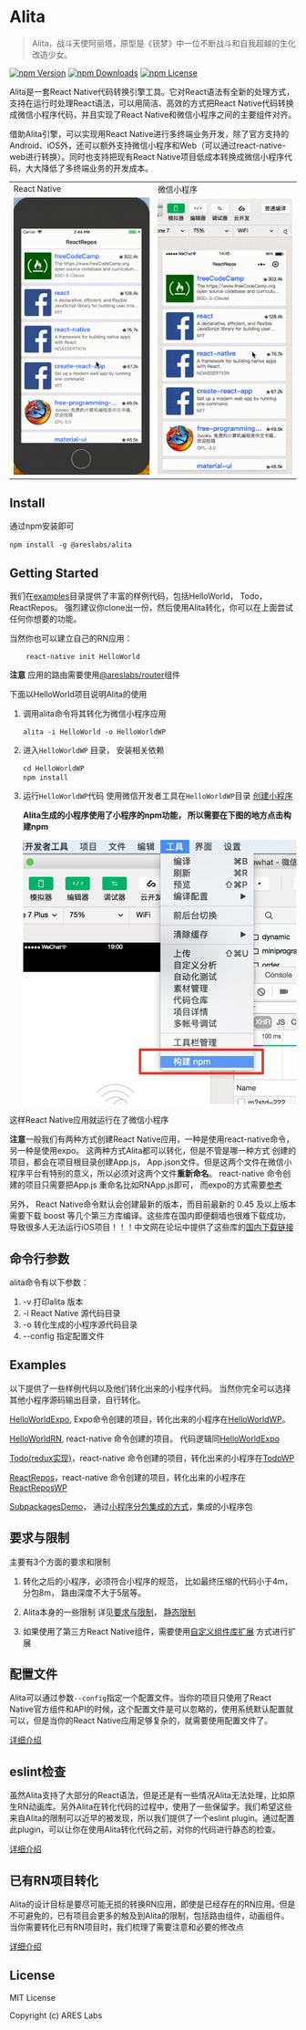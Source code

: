 # Alita
> Alita，战斗天使阿丽塔，原型是《铳梦》中一位不断战斗和自我超越的生化改造少女。

[![npm Version](https://img.shields.io/npm/v/@areslabs/alita.svg)](https://www.npmjs.com/package/@areslabs/alita)
[![npm Downloads](https://img.shields.io/npm/dt/@areslabs/alita.svg)](https://www.npmjs.com/package/@areslabs/alita)
[![npm License](https://img.shields.io/npm/l/@areslabs/alita.svg)](https://www.npmjs.com/package/@areslabs/alita)


Alita是一套React Native代码转换引擎工具。它对React语法有全新的处理方式，支持在运行时处理React语法，可以用简洁、高效的方式把React Native代码转换成微信小程序代码，并且实现了React Native和微信小程序之间的主要组件对齐。  

借助Alita引擎，可以实现用React Native进行多终端业务开发，除了官方支持的Android、iOS外，还可以额外支持微信小程序和Web（可以通过react-native-web进行转换）。同时也支持把现有React Native项目低成本转换成微信小程序代码，大大降低了多终端业务的开发成本。

<table>
   <tr>
   	    <td>React Native</td>
   	    <td>微信小程序</td>
   </tr>
	<tr>
		<td><img src="./docs/static/rnalita.gif"/></td>
		<td><img src="./docs/static/wxalita.gif"/></td>
	</tr>
</table>


## Install
通过npm安装即可

`npm install -g @areslabs/alita`

## Getting Started
我们在[examples](https://github.com/areslabs/alita/tree/master/examples)目录提供了丰富的样例代码，包括HelloWorld， Todo， ReactRepos。 强烈建议你clone出一份，然后使用Alita转化，你可以在上面尝试任何你想要的功能。 


当然你也可以建立自己的RN应用：
```
    react-native init HelloWorld
``` 

**注意** 应用的路由需要使用[@areslabs/router](./docs/路由.md)组件

下面以HelloWorld项目说明Alita的使用
 
1. 调用alita命令将其转化为微信小程序应用
    ```
    alita -i HelloWorld -o HelloWorldWP
    ```

2. 进入`HelloWorldWP` 目录， 安装相关依赖
    ```
    cd HelloWorldWP
    npm install
    ```

3. 运行`HelloWorldWP`代码
   使用微信开发者工具在`HelloWorldWP`目录 [创建小程序](https://developers.weixin.qq.com/miniprogram/dev/quickstart/basic/getstart.html#%E8%B5%B7%E6%AD%A5)
  
   **Alita生成的小程序使用了小程序的npm功能， 所以需要在下图的地方点击构建npm**
   
   ![buildnpm](./static/buildnpm.jpg)

这样React Native应用就运行在了微信小程序


**注意**一般我们有两种方式创建React Native应用，一种是使用react-native命令， 另一种是使用expo。 这两种方式Alita都可以转化，但是不管是哪一种方式
创建的项目，都会在项目根目录创建App.js， App.json文件。但是这两个文件在微信小程序平台有特别的意义，所以必须对这两个文件**重新命名**。 
react-native 命令创建的项目只需要把App.js 重命名比如RNApp.js即可， 而expo的方式需要[参考](https://docs.expo.io/versions/latest/sdk/register-root-component/#what-if-i-want-to-name-my)

另外， React Native命令默认会创建最新的版本，而目前最新的 0.45 及以上版本需要下载 boost 等几个第三方库编译。这些库在国内即便翻墙也很难下载成功，导致很多人无法运行iOS项目！！！中文网在论坛中提供了这些库的[国内下载链接](http://bbs.reactnative.cn/topic/4301/ios-rn-0-45%E4%BB%A5%E4%B8%8A%E7%89%88%E6%9C%AC%E6%89%80%E9%9C%80%E7%9A%84%E7%AC%AC%E4%B8%89%E6%96%B9%E7%BC%96%E8%AF%91%E5%BA%93-boost%E7%AD%89)

## 命令行参数
alita命令有以下参数：

1. -v  打印alita 版本
2. -i  React Native 源代码目录
3. -o  转化生成的小程序源代码目录
4. --config 指定配置文件

## Examples
以下提供了一些样例代码以及他们转化出来的小程序代码。 当然你完全可以选择其他小程序源码输出目录，自行转化。

[HelloWorldExpo](https://github.com/areslabs/alita/tree/master/examples/HelloWorldExpo), Expo命令创建的项目，转化出来的小程序在[HelloWorldWP](https://github.com/areslabs/alita/tree/master/examples/HelloWorldExpoWP)。

[HelloWorldRN](https://github.com/areslabs/alita/tree/master/examples/HelloWorldRN), react-native 命令创建的项目。 代码逻辑同[HelloWorldExpo](https://github.com/areslabs/alita/tree/master/examples/HelloWorldRNWP)

[Todo(redux实现)](https://github.com/areslabs/alita/tree/master/examples/Todo)，react-native 命令创建的项目，转化出来的小程序在[TodoWP](https://github.com/areslabs/alita/tree/master/examples/TodoWP)

[ReactRepos](https://github.com/areslabs/alita/tree/master/examples/ReactRepos)，react-native 命令创建的项目，转化出来的小程序在[ReactReposWP](https://github.com/areslabs/alita/tree/master/examples/ReactReposWP)

[SubpackagesDemo](https://github.com/areslabs/alita/tree/master/examples/SubpackagesDemo)， 通过[小程序分包集成的方式](./docs/小程序分包集成.md)，集成的小程序包


## 要求与限制
主要有3个方面的要求和限制

1. 转化之后的小程序，必须符合小程序的规范， 比如最终压缩的代码小于4m，分包8m， 路由深度不大于5层等。

2. Alita本身的一些限制 详见[要求与限制](./docs/要求与限制.md)， [静态限制](./docs/静态限制.md)

3. 如果使用了第三方React Native组件，需要使用[自定义组件库扩展](./docs/自定义组件库扩展.md) 方式进行扩展


## 配置文件
Alita可以通过参数`--config`指定一个配置文件。当你的项目只使用了React Native官方组件和API的时候，这个配置文件是可以忽略的，使用系统默认配置就可以，但是当你的React Native应用足够复杂的，就需要使用配置文件了。

[详细介绍](./docs/配置文件.md)

## eslint检查
虽然Alita支持了大部分的React语法，但是还是有一些情况Alita无法处理，比如原生RN动画库。另外Alita在转化代码的过程中，使用了一些保留字。我们希望这些来自Alita的限制可以近早的被发现，所以我们提供了一个eslint plugin。通过配置此plugin，可以让你在使用Alita转化代码之前，对你的代码进行静态的检查。

[详细介绍](./docs/代码检查&Eslint.md)

## 已有RN项目转化
Alita的设计目标是要尽可能无损的转换RN应用，即使是已经存在的RN应用。但是不可避免的，已有项目会更多的触及到Alita的限制，包括路由组件，动画组件。当你需要转化已有RN项目时，我们梳理了需要注意和必要的修改点

[详细介绍](./docs/已有项目转化.md)

## License
MIT License

Copyright (c) ARES Labs
